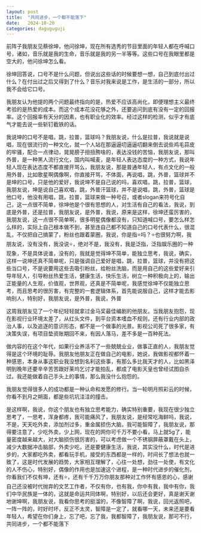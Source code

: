 ```yaml
---
layout: post
title:  "共同进步，一个都不能落下"
date:   2024-10-20
categories: daguguguji
---
```


前阵子我朋友见蔡徐坤，他问徐坤，现在所有选秀的节目里面的年轻人都在呼喊口号，诸如，音乐就是我的生命，音乐就是我的另一半等等。这些口号在我眼里都是空大的，他问徐坤怎么看。

徐坤回答说，口号不是什么问题，但说出这些话的时候要想一想，自己到底付出过什么？在付出过之后又得到了什么？音乐对我来说是工作，是生活的一部分，所以我不会给它口号。

我朋友认为他提的两个问题最终指向的是，热爱不应该高尚化，即便理想主义最终考验的是热爱的成本。而这个成本花没花够之外，还要追问到底有没有一定的回报率。这个回报率有天分的因素，也有职业化的效率。经过这样的检测，似乎才有底气才能去说一些斩钉截铁的话。

我说坤的口号不是唱，跳，拉普，篮球吗？我朋友说，什么是拉普，我说就是说唱，现在很流行的一种文化，就一个人站在那逼逼叨逼逼叨翻来倒去说些鸡毛蒜皮的牢骚，配合一点律动，晃晃膀子扭扭胯啥的，表达没钱的苦恼，我朋友说，那叫外普，是一种黑人流行文化，国内叫喊麦，是年轻人表达态度的一种方式，我说年轻人现在表达态度不都直接开骂么，我朋友说，那是普通年轻人，有点文化的一般用外普，比如歌星啊偶像啊，你直接开骂，不体面，再说唱，跳，外普，篮球并不是坤的口号，只是他的爱好，我说坤不是自己说的吗，喜欢唱，跳，拉普，篮球，我朋友说，坤是说自己喜欢唱，跳，外普汗篮球，并不是说唱，跳，外普，篮球是他口号，他没有用唱，跳，拉普，篮球来做一种号召，或者slogan来符号化自己，这一点很不简单，徐坤他是个很有思想的人，对生活有自己的看法，我说，到底是外普，还是拉普，我朋友说，是外普，我说，原来是这样，徐坤还蛮厉害的，我朋友说，这一点很不简单啊，很多明星偶像都没有，只知道喊口号，要怎么样怎么样的，实际上自己根本做不到，甚至连自己都不知道自己的口号代表什么，很混乱，不仅把自己搞蒙了，粉丝也跟着蒙圈，我说，你是指⭐吗？⭐也很努力啊，我朋友说，没有没有，我没说⭐，绝对不是，我没有，我是泛指，泛指娱乐圈的一种现象，不是具体说谁，没有的，我就是觉得坤不简单，能独立思考，我说，确实，这样一说坤还真不简单呢，只是强调自己爱好是唱，跳，拉普，篮球，并没有把这些当口号，不是说要用这些去吸引粉丝，给粉丝洗脑，而是用自己的这些爱好来引导年轻人，引导粉丝热爱生活，健康生活，快乐生活，树立一种积极向上的，输出正能量的人生观，价值观，世界观，还真是不简单呢，我感觉徐坤不仅能独立思考，而且思考的很厉害，有完整的一套逻辑体系，首先能说服自己，这样才能去影响别人，特别好，我朋友说，是外普，我说，外普

这周我朋友见了一个年纪轻轻就拿过金马奖最佳编剧的他朋友。当我朋友抱怨，现在影视行业环境太差了，从红头文件，到平台资本嗜血不规则，还有行业内部的政治人事，以及追逐的意识形态，都不是一个做事的光景。影视公司死了很多家，有决策失误，有项目垫资账期回不来，有因人落马，差不多是一百种死法。

做内容的在这个年代，如果行业养活不了一些兢兢业业，做事正直的人，我朋友觉得是这个环境的耻辱。我朋友他朋友正在做自己的电影，她说，我做影视都怀着一种感恩，本身从事这职业我没想到名利这些事，有那么多比我天才的人，比如黑泽明到晚年还要辛辛苦苦跟好莱坞乞讨才能拍乱，都成了电影天皇也曾经试图自杀过。我还能做着自己手头上的事情，那么我没什么抱怨的。

我朋友觉得很多人的成功都是一种认命和发愿的修行。当一轮明月照彩云的时候，你看不到月之朔面，都是些坑坑洼洼的撞击。

是这样啊，我说，你这个朋友也有独立思考能力，确实特别重要，我现在很少独立思考了，一思考，浑身都疼，我可能痛风了，我朋友说，是经常吃海鲜吗，我说，不是，天天吃外卖，添加剂过多，重金属损伤大脑，我可能智障了，我朋友说，那得要注意了，少吃外卖，少上网，现在的网你可千万不要小看，马上就5g了，能量密度越来越大，对大脑损伤很厉害的，可以考虑做一个不锈钢屏蔽罩戴在头上，减少大数据冲击脑部，外卖少吃，还是要健康生活，我说，其实没什么，时代是进步的，大家都吃外卖，都看玩手机，接受的东西都是一样的，时间长了想法也就一致了，这是时代发展的趋势，大家相互理解了，心往一处想，劲往一处使，有文化的人不伤心，特别好，偶像的作用也是加速这个进程，是一种时代进步的催化剂，你看我们不仅有坤，还有⭐，还有千千万万你朋友那种对工作怀有感恩的心，感谢自己还没被时代抛弃的文艺工作者，不仅有你，也有我，你中有我，我中有你，我们中华民族是一体的，这就是命运共同体啊，特别好，以后还会更好，真是谢天谢地谢坤啊，我朋友说，我看你思考的挺溜的，不像智障了啊，我说，回光返照吧，一阵一阵的，时好时坏，反正不太灵，智障是一定了，就看哪一天，未来还是要看年轻人，希望在你们身上，忘了吧，忘了我，我都智障了，我朋友说，那可不行，共同进步，一个都不能落下